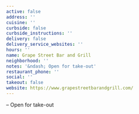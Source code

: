 ```yaml
---
active: false
address: ''
cuisine: ''
curbside: false
curbside_instructions: ''
delivery: false
delivery_service_websites: ''
hours: ''
name: Grape Street Bar and Grill
neighborhood: ''
notes: '&ndash; Open for take-out'
restaurant_phone: ''
social: ''
takeout: false
website: https://www.grapestreetbarandgrill.com/
---
```


&ndash; Open for take-out